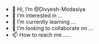 - 👋 Hi, I’m @Divyesh-Modasiya
- 👀 I’m interested in ...
- 🌱 I’m currently learning ...
- 💞️ I’m looking to collaborate on ...
- 📫 How to reach me .....

<!---
Divyesh-Modasiya/Divyesh-Modasiya is a ✨ special ✨ repository because its `README.md` (this file) appears on your GitHub profile.
You can click the Preview link to take a look at your changes.
--->
